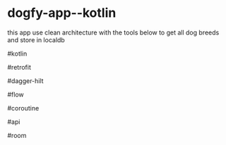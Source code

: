 # dogfy-app--kotlin

this app use clean architecture with the tools below to get all dog breeds
and store in localdb

#kotlin

#retrofit

#dagger-hilt

#flow

#coroutine

#api 

#room
